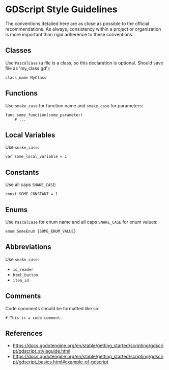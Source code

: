 # GDScript Style Guidelines
The conventions detailed here are as close as possible to the official recommendations. As always, consistency within a project or organization is more important than rigid adherence to these conventions.

## Classes
Use `PascalCase` (a file is a class, so this declaration is optional. Should save file as 'my_class.gd'):
```gdscript
class_name MyClass
```

## Functions
Use `snake_case` for function name and `snake_case` for parameters:
```gdscript
func some_function(some_parameter)
    # ...
```

## Local Variables
Use `snake_case`:
```gdscript
var some_local_variable = 1
```

## Constants
Use all caps `SNAKE_CASE`:
```gdscript
const SOME_CONSTANT = 1
```

## Enums
Use `PascalCase` for enum name and all caps `SNAKE_CASE` for enum values:
```gdscript
enum SomeEnum {SOME_ENUM_VALUE}
```

## Abbreviations
Use `snake_case`:
- `io_reader`
- `html_button`
- `item_id`

## Comments
Code comments should be formatted like so:
```gdscript
# This is a code comment.
```

## References
- https://docs.godotengine.org/en/stable/getting_started/scripting/gdscript/gdscript_styleguide.html
- https://docs.godotengine.org/en/stable/getting_started/scripting/gdscript/gdscript_basics.html#example-of-gdscript